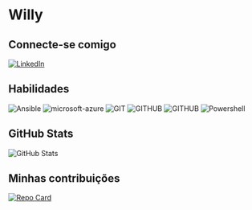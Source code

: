 # Willy

## Connecte-se comigo

[![LinkedIn](https://img.shields.io/badge/LinkedIn-000?style=for-the-badge&logo=linkedin&logoColor=0E76A8)](https://br.linkedin.com/in/willy-alcantara-35226836)

## Habilidades

![Ansible](https://img.shields.io/badge/Ansible-000?style=for-the-badge&logo=ansible)
![microsoft-azure](https://img.shields.io/badge/azure-000?style=for-the-badge&logo=microsoft-azure)
![GIT](https://img.shields.io/badge/git-000?style=for-the-badge&logo=git)
![GITHUB](https://img.shields.io/badge/github-000?style=for-the-badge&logo=github)
![GITHUB](https://img.shields.io/badge/ShellScript-000?style=for-the-badge&logo=Linux)
![Powershell](https://img.shields.io/badge/Powershell-000?style=for-the-badge&logo=powershell)

## GitHub Stats

![GitHub Stats](https://github-readme-stats.vercel.app/api?username=willalcantara&theme=transparent&bg_color=000&border_color=30A3DC&show_icons=true&icon_color=30A3DC&title_color=E94D5F&text_color=FFF&hide_title=true)

## Minhas contribuições

[![Repo Card](https://github-readme-stats.vercel.app/api/pin/?username=willalcantara&repo=dio-lab-open-source&bg_color=000&border_color=30A3DC&show_icons=true&icon_color=30A3DC&title_color=E94D5F&text_color=FFF)](https://github.com/willalcantara/dio-lab-open-source)

